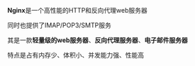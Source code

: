 **Nginx**是一个高性能的HTTP和反向代理web服务器

同时也提供了IMAP/POP3/SMTP服务

其是一款**轻量级的web服务器**、**反向代理服务器**、**电子邮件服务器**

特点是占有内存少、体积小、并发能力强、性能高